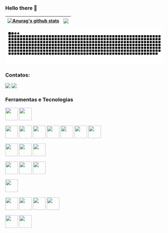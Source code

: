 ### Hello there 👋

<!--
**diegooverride/diegooverride** is a ✨ _special_ ✨ repository because its `README.md` (this file) appears on your GitHub profile.

Here are some ideas to get you started:

- 🔭 I’m currently working on ...
- 🌱 I’m currently learning ...
- 👯 I’m looking to collaborate on ...
- 🤔 I’m looking for help with ...
- 💬 Ask me about ...
- 📫 How to reach me: ...
- 😄 Pronouns: ...
- ⚡ Fun fact: ...
-->

| <a href="https://github.com/diegooverride/github-readme-stats"><img align="center" src="https://github-readme-stats.vercel.app/api?username=diegooverride&show_icons=true&include_all_commits=true&theme=dracula&hide_border=true" alt="Anurag's github stats" /></a> | <a href="https://github.com/diegooverride/github-readme-stats"><img align="center" src="https://github-readme-stats.vercel.app/api/top-langs/?username=diegooverride&layout=compact&theme=dracula&hide_border=true" /></a> |
| ------------- | ------------- |

<picture>
  <source
    media="(prefers-color-scheme: dark)"
    srcset="https://raw.githubusercontent.com/platane/snk/output/github-contribution-grid-snake-dark.svg"
  />
  <source
    media="(prefers-color-scheme: light)"
    srcset="https://raw.githubusercontent.com/platane/snk/output/github-contribution-grid-snake.svg"
  />
  <img
    alt="github contribution grid snake animation"
    src="https://raw.githubusercontent.com/platane/snk/output/github-contribution-grid-snake.svg"
  />
</picture>

### Contatos:

<div>
<!--
<a href="https://www.youtube.com/seu-canal-youtube-aqui" target="_blank"><img loading="lazy" src="https://img.shields.io/badge/YouTube-FF0000?style=for-the-badge&logo=youtube&logoColor=white" target="_blank"></a>
<a href="https://instagram.com/seu-usuário-instagram-aqui" target="_blank"><img loading="lazy" src="https://img.shields.io/badge/-Instagram-%23E4405F?style=for-the-badge&logo=instagram&logoColor=white" target="_blank"></a>
<a href="https://www.twitch.tv/seu-usuário-aqui" target="_blank"><img loading="lazy" src="https://img.shields.io/badge/Twitch-9146FF?style=for-the-badge&logo=twitch&logoColor=white" target="_blank"></a>
-->
<a href = "mailto:contato@diego.override"><img loading="lazy" src="https://img.shields.io/badge/Gmail-D14836?style=for-the-badge&logo=gmail&logoColor=white" target="_blank"></a>
<a href="https://www.linkedin.com/in/diego-fernandes-de-oliveira-967801a1" target="_blank"><img loading="lazy" src="https://img.shields.io/badge/-LinkedIn-%230077B5?style=for-the-badge&logo=linkedin&logoColor=white" target="_blank"></a>   
</div>

### Ferramentas e Tecnologias

<p>
          <img src="https://cdn.jsdelivr.net/gh/devicons/devicon/icons/html5/html5-original.svg" width="40" height="40"/>
          <img src="https://cdn.jsdelivr.net/gh/devicons/devicon/icons/css3/css3-original.svg" width="40" height="40"/>
</p>

<p>
          <img src="https://cdn.jsdelivr.net/gh/devicons/devicon/icons/javascript/javascript-original.svg" width="40" height="40"/>
          <img src="https://cdn.jsdelivr.net/gh/devicons/devicon/icons/typescript/typescript-original.svg" width="40" height="40"/>
          <img src="https://cdn.jsdelivr.net/gh/devicons/devicon/icons/nodejs/nodejs-original-wordmark.svg" width="40" height="40"/>
          <img src="https://cdn.jsdelivr.net/gh/devicons/devicon/icons/express/express-original-wordmark.svg" width="40" height="40"/>
          <img src="https://cdn.jsdelivr.net/gh/devicons/devicon/icons/nestjs/nestjs-plain-wordmark.svg" width="40" height="40"/> 
          <img src="https://cdn.jsdelivr.net/gh/devicons/devicon/icons/nextjs/nextjs-original-wordmark.svg" width="40" height="40"/>  
          <img src="https://cdn.jsdelivr.net/gh/devicons/devicon/icons/react/react-original-wordmark.svg" width="40" height="40"/>
</p>

<p>
          <img src="https://cdn.jsdelivr.net/gh/devicons/devicon/icons/csharp/csharp-original.svg" width="40" height="40"/>
          <img src="https://cdn.jsdelivr.net/gh/devicons/devicon/icons/dot-net/dot-net-original-wordmark.svg" width="40" height="40"/>
          <img src="https://cdn.jsdelivr.net/gh/devicons/devicon/icons/dotnetcore/dotnetcore-original.svg" width="40" height="40"/>
</p>       

<p>
          <img src="https://cdn.jsdelivr.net/gh/devicons/devicon/icons/php/php-original.svg" width="40" height="40"/>
          <img src="https://cdn.jsdelivr.net/gh/devicons/devicon/icons/codeigniter/codeigniter-plain-wordmark.svg" width="40" height="40"/>
          <img src="https://cdn.jsdelivr.net/gh/devicons/devicon/icons/laravel/laravel-plain-wordmark.svg" width="40" height="40"/>          
</p>

<p>
          <img src="https://cdn.jsdelivr.net/gh/devicons/devicon/icons/python/python-original.svg" width="40" height="40"/>  
</p>

<p>
          <img src="https://cdn.jsdelivr.net/gh/devicons/devicon/icons/mongodb/mongodb-original-wordmark.svg" width="40" height="40"/>
          <img src="https://cdn.jsdelivr.net/gh/devicons/devicon/icons/mysql/mysql-original-wordmark.svg" width="40" height="40"/>   
          <img src="https://cdn.jsdelivr.net/gh/devicons/devicon/icons/postgresql/postgresql-original-wordmark.svg" width="40" height="40"/>
          <img src="https://cdn.jsdelivr.net/gh/devicons/devicon/icons/microsoftsqlserver/microsoftsqlserver-plain-wordmark.svg" width="40" height="40"/>
          
</p>

<p>
          <img src="https://cdn.jsdelivr.net/gh/devicons/devicon/icons/kubernetes/kubernetes-plain-wordmark.svg" width="40" height="40"/>
          <img src="https://cdn.jsdelivr.net/gh/devicons/devicon/icons/docker/docker-original-wordmark.svg" width="40" height="40"/>
          
</p>
